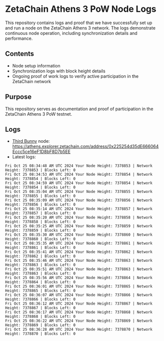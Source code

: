 # ZetaChain Athens 3 PoW Node Logs
This repository contains logs and proof that we have successfully set up and run a node on the ZetaChain Athens 3 network. The logs demonstrate continuous node operation, including synchronization details and performance.

## Contents
- Node setup information
- Synchronization logs with block height details
- Ongoing proof of work logs to verify active participation in the ZetaChain network

## Purpose
This repository serves as documentation and proof of participation in the ZetaChain Athens 3 PoW testnet.

## Logs

- [Third Bunny](https://thirdbunny.xyz/) node: https://athens.explorer.zetachain.com/address/0x225254d35dE666064Eccc5ce16eF1D8bF8D7b5EE
- Latest logs:
```
Fri Oct 25 08:34:48 AM UTC 2024 Your Node Height: 7378853 | Network Height: 7378853 | Blocks Left: 0
Fri Oct 25 08:34:53 AM UTC 2024 Your Node Height: 7378854 | Network Height: 7378854 | Blocks Left: 0
Fri Oct 25 08:34:59 AM UTC 2024 Your Node Height: 7378854 | Network Height: 7378854 | Blocks Left: 0
Fri Oct 25 08:35:04 AM UTC 2024 Your Node Height: 7378855 | Network Height: 7378855 | Blocks Left: 0
Fri Oct 25 08:35:09 AM UTC 2024 Your Node Height: 7378856 | Network Height: 7378856 | Blocks Left: 0
Fri Oct 25 08:35:14 AM UTC 2024 Your Node Height: 7378857 | Network Height: 7378857 | Blocks Left: 0
Fri Oct 25 08:35:20 AM UTC 2024 Your Node Height: 7378858 | Network Height: 7378858 | Blocks Left: 0
Fri Oct 25 08:35:25 AM UTC 2024 Your Node Height: 7378859 | Network Height: 7378859 | Blocks Left: 0
Fri Oct 25 08:35:30 AM UTC 2024 Your Node Height: 7378860 | Network Height: 7378860 | Blocks Left: 0
Fri Oct 25 08:35:35 AM UTC 2024 Your Node Height: 7378861 | Network Height: 7378861 | Blocks Left: 0
Fri Oct 25 08:35:41 AM UTC 2024 Your Node Height: 7378862 | Network Height: 7378862 | Blocks Left: 0
Fri Oct 25 08:35:46 AM UTC 2024 Your Node Height: 7378863 | Network Height: 7378863 | Blocks Left: 0
Fri Oct 25 08:35:51 AM UTC 2024 Your Node Height: 7378863 | Network Height: 7378863 | Blocks Left: 0
Fri Oct 25 08:35:56 AM UTC 2024 Your Node Height: 7378864 | Network Height: 7378864 | Blocks Left: 0
Fri Oct 25 08:36:01 AM UTC 2024 Your Node Height: 7378865 | Network Height: 7378865 | Blocks Left: 0
Fri Oct 25 08:36:07 AM UTC 2024 Your Node Height: 7378866 | Network Height: 7378866 | Blocks Left: 0
Fri Oct 25 08:36:12 AM UTC 2024 Your Node Height: 7378867 | Network Height: 7378867 | Blocks Left: 0
Fri Oct 25 08:36:17 AM UTC 2024 Your Node Height: 7378868 | Network Height: 7378868 | Blocks Left: 0
Fri Oct 25 08:36:22 AM UTC 2024 Your Node Height: 7378869 | Network Height: 7378869 | Blocks Left: 0
Fri Oct 25 08:36:28 AM UTC 2024 Your Node Height: 7378870 | Network Height: 7378870 | Blocks Left: 0
```

